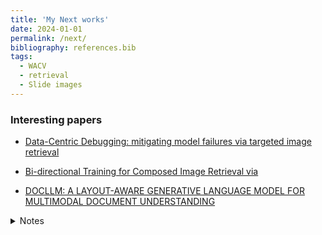 ```yaml
---
title: 'My Next works'
date: 2024-01-01
permalink: /next/
bibliography: references.bib
tags:
  - WACV
  - retrieval
  - Slide images
---
```


### Interesting papers



- [Data-Centric Debugging: mitigating model failures via targeted image retrieval](https://openaccess.thecvf.com/content/WACV2024/papers/Singla_Data-Centric_Debugging_Mitigating_Model_Failures_via_Targeted_Image_Retrieval_WACV_2024_paper.pdf)

- [Bi-directional Training for Composed Image Retrieval via](https://openaccess.thecvf.com/content/WACV2024/papers/Liu_Bi-Directional_Training_for_Composed_Image_Retrieval_via_Text_Prompt_Learning_WACV_2024_paper.pdf)

- [DOCLLM: A LAYOUT-AWARE GENERATIVE LANGUAGE MODEL
FOR MULTIMODAL DOCUMENT UNDERSTANDING](https://arxiv.org/pdf/2401.00908.pdf)


<details>
 <summary>Notes</summary>
&emsp; 
	
Here is the notes

&emsp; 
</details>